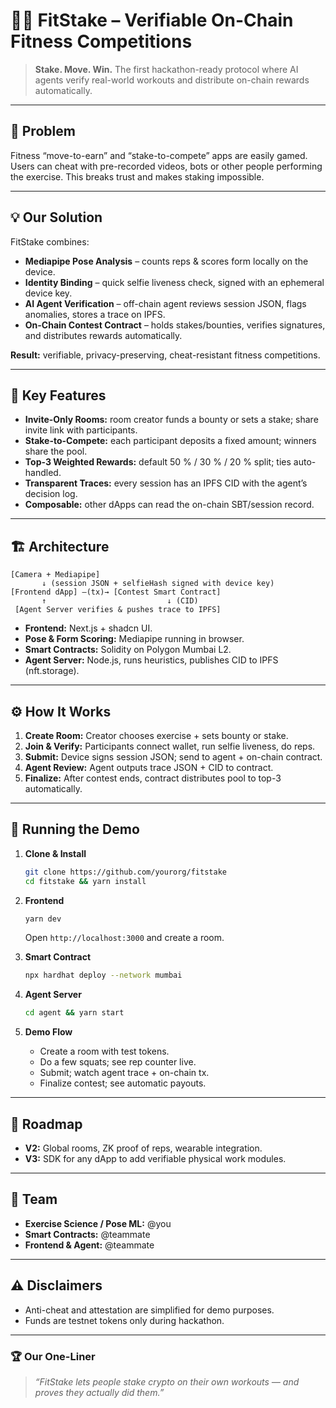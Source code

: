 # 🏋️‍♂️ FitStake – Verifiable On-Chain Fitness Competitions

> **Stake. Move. Win.**
> The first hackathon-ready protocol where AI agents verify real-world workouts and distribute on-chain rewards automatically.

---

## 🚩 Problem

Fitness “move-to-earn” and “stake-to-compete” apps are easily gamed. Users can cheat with pre-recorded videos, bots or other people performing the exercise.
This breaks trust and makes staking impossible.

---

## 💡 Our Solution

FitStake combines:

* **Mediapipe Pose Analysis** – counts reps & scores form locally on the device.
* **Identity Binding** – quick selfie liveness check, signed with an ephemeral device key.
* **AI Agent Verification** – off-chain agent reviews session JSON, flags anomalies, stores a trace on IPFS.
* **On-Chain Contest Contract** – holds stakes/bounties, verifies signatures, and distributes rewards automatically.

**Result:** verifiable, privacy-preserving, cheat-resistant fitness competitions.

---

## 🔑 Key Features

* **Invite-Only Rooms:** room creator funds a bounty or sets a stake; share invite link with participants.
* **Stake-to-Compete:** each participant deposits a fixed amount; winners share the pool.
* **Top-3 Weighted Rewards:** default 50 % / 30 % / 20 % split; ties auto-handled.
* **Transparent Traces:** every session has an IPFS CID with the agent’s decision log.
* **Composable:** other dApps can read the on-chain SBT/session record.

---

## 🏗 Architecture

```
[Camera + Mediapipe] 
       ↓ (session JSON + selfieHash signed with device key)
[Frontend dApp] —(tx)→ [Contest Smart Contract] 
       ↑                           ↓ (CID)
 [Agent Server verifies & pushes trace to IPFS]
```

* **Frontend:** Next.js + shadcn UI.
* **Pose & Form Scoring:** Mediapipe running in browser.
* **Smart Contracts:** Solidity on Polygon Mumbai L2.
* **Agent Server:** Node.js, runs heuristics, publishes CID to IPFS (nft.storage).

---

## ⚙️ How It Works

1. **Create Room:** Creator chooses exercise + sets bounty or stake.
2. **Join & Verify:** Participants connect wallet, run selfie liveness, do reps.
3. **Submit:** Device signs session JSON; send to agent + on-chain contract.
4. **Agent Review:** Agent outputs trace JSON + CID to contract.
5. **Finalize:** After contest ends, contract distributes pool to top-3 automatically.

---

## 🚀 Running the Demo

1. **Clone & Install**

   ```bash
   git clone https://github.com/yourorg/fitstake
   cd fitstake && yarn install
   ```
2. **Frontend**

   ```bash
   yarn dev
   ```

   Open `http://localhost:3000` and create a room.
3. **Smart Contract**

   ```bash
   npx hardhat deploy --network mumbai
   ```
4. **Agent Server**

   ```bash
   cd agent && yarn start
   ```
5. **Demo Flow**

   * Create a room with test tokens.
   * Do a few squats; see rep counter live.
   * Submit; watch agent trace + on-chain tx.
   * Finalize contest; see automatic payouts.

---

## 📝 Roadmap

* **V2:** Global rooms, ZK proof of reps, wearable integration.
* **V3:** SDK for any dApp to add verifiable physical work modules.

---

## 👥 Team

* **Exercise Science / Pose ML:** @you
* **Smart Contracts:** @teammate
* **Frontend & Agent:** @teammate

---

## ⚠️ Disclaimers

* Anti-cheat and attestation are simplified for demo purposes.
* Funds are testnet tokens only during hackathon.

---

### 🏆 Our One-Liner

> *“FitStake lets people stake crypto on their own workouts — and proves they actually did them.”*

